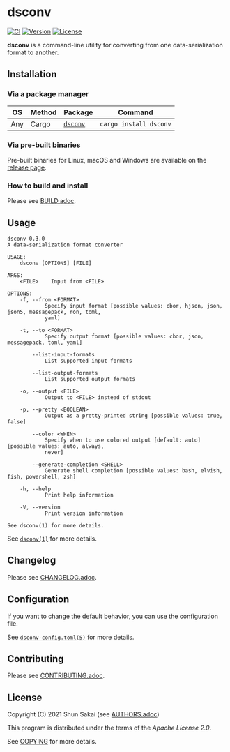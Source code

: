 # dsconv

[![CI](https://github.com/sorairolake/dsconv/workflows/CI/badge.svg)](https://github.com/sorairolake/dsconv/actions?query=workflow%3ACI)
[![Version](https://img.shields.io/crates/v/dsconv)](https://crates.io/crates/dsconv)
[![License](https://img.shields.io/crates/l/dsconv)](https://apache.org/licenses/LICENSE-2.0)

**dsconv** is a command-line utility for converting from one data-serialization format to another.

## Installation

### Via a package manager

| OS  | Method | Package                                     | Command                |
| --- | ------ | ------------------------------------------- | ---------------------- |
| Any | Cargo  | [`dsconv`](https://crates.io/crates/dsconv) | `cargo install dsconv` |

### Via pre-built binaries

Pre-built binaries for Linux, macOS and Windows are available on the [release page](https://github.com/sorairolake/dsconv/releases).

### How to build and install

Please see [BUILD.adoc](BUILD.adoc).

## Usage

```text
dsconv 0.3.0
A data-serialization format converter

USAGE:
    dsconv [OPTIONS] [FILE]

ARGS:
    <FILE>    Input from <FILE>

OPTIONS:
    -f, --from <FORMAT>
            Specify input format [possible values: cbor, hjson, json, json5, messagepack, ron, toml,
            yaml]

    -t, --to <FORMAT>
            Specify output format [possible values: cbor, json, messagepack, toml, yaml]

        --list-input-formats
            List supported input formats

        --list-output-formats
            List supported output formats

    -o, --output <FILE>
            Output to <FILE> instead of stdout

    -p, --pretty <BOOLEAN>
            Output as a pretty-printed string [possible values: true, false]

        --color <WHEN>
            Specify when to use colored output [default: auto] [possible values: auto, always,
            never]

        --generate-completion <SHELL>
            Generate shell completion [possible values: bash, elvish, fish, powershell, zsh]

    -h, --help
            Print help information

    -V, --version
            Print version information

See dsconv(1) for more details.
```

See [`dsconv(1)`](doc/man/man1/dsconv.1.adoc) for more details.

## Changelog

Please see [CHANGELOG.adoc](CHANGELOG.adoc).

## Configuration

If you want to change the default behavior, you can use the configuration file.

See [`dsconv-config.toml(5)`](doc/man/man5/dsconv-config.toml.5.adoc) for more details.

## Contributing

Please see [CONTRIBUTING.adoc](CONTRIBUTING.adoc).

## License

Copyright (C) 2021 Shun Sakai (see [AUTHORS.adoc](AUTHORS.adoc))

This program is distributed under the terms of the _Apache License 2.0_.

See [COPYING](COPYING) for more details.
